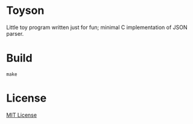 # Toyson

Little toy program written just for fun; minimal C implementation of JSON parser.

# Build

`make`

# License

[MIT License](LICENSE)
